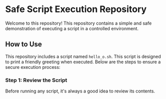 # Safe Script Execution Repository

Welcome to this repository! This repository contains a simple and safe demonstration of executing a script in a controlled environment.

## How to Use

This repository includes a script named `hello_o.sh`. This script is designed to print a friendly greeting when executed. Below are the steps to ensure a secure execution process:

### Step 1: Review the Script
Before running any script, it's always a good idea to review its contents.
